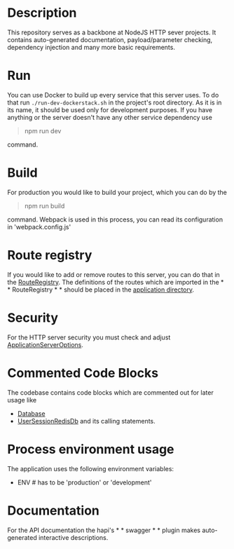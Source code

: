 # Description

This repository serves as a backbone at NodeJS HTTP sever projects.
It contains auto-generated documentation, payload/parameter checking,
dependency injection and many more basic requirements.

# Run

You can use Docker to build up every service that this server uses.
To do that run `./run-dev-dockerstack.sh` in the project's root directory.
As it is in its name, it should be used only for development purposes.
If you have anything or the server doesn't have any other service dependency use

> npm run dev

command.

# Build

For production you would like to build your project, which you can do by the

> npm run build

command. Webpack is used in this process, you can read its configuration in 'webpack.config.js'

# Route registry

If you would like to add or remove routes to this server, you can do that in the
[RouteRegistry](src/server/configuration/RouteRegistry.ts).
The definitions of the routes which are imported in the * * RouteRegistry * *
should be placed in the [application directory](src/application).

# Security

For the HTTP server security you must check and adjust
[ApplicationServerOptions](src/server/configuration/ApplicationServerOptions.ts).

# Commented Code Blocks

The codebase contains code blocks which are commented out for later usage like
 * [Database](src/engine/components/Database.ts)
 * [UserSessionRedisDb](src/engine/components/UserSessionRedisDb.ts)
and its calling statements.

# Process environment usage

The application uses the following environment variables:
 * ENV # has to be 'production' or 'development'

# Documentation

For the API documentation the hapi's * * swagger * * plugin makes auto-generated
interactive descriptions.

